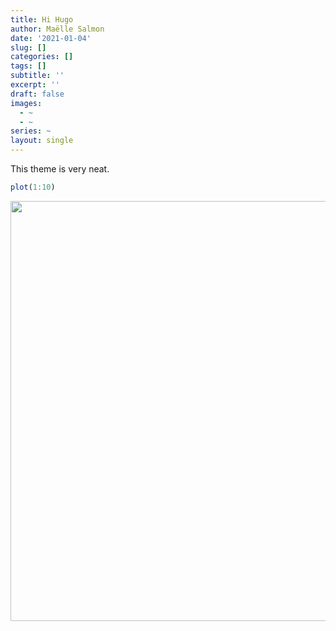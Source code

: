 ```yaml
---
title: Hi Hugo
author: Maëlle Salmon
date: '2021-01-04'
slug: []
categories: []
tags: []
subtitle: ''
excerpt: ''
draft: false
images:
  - ~
  - ~
series: ~
layout: single
---
```


This theme is very neat.


```r
plot(1:10)
```

<img src="{{< blogdown/postref >}}index_files/figure-html/unnamed-chunk-1-1.png" width="672" />
